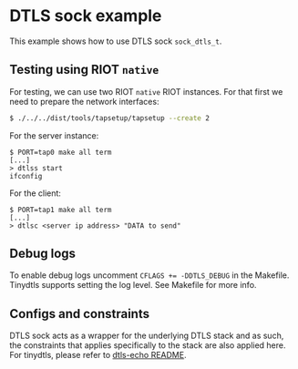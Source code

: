 # DTLS sock example

This example shows how to use DTLS sock `sock_dtls_t`.

## Testing using RIOT `native`

For testing, we can use two RIOT `native` RIOT instances. For that first we
need to prepare the network interfaces:

```bash
$ ./../../dist/tools/tapsetup/tapsetup --create 2
```

For the server instance:

```
$ PORT=tap0 make all term
[...]
> dtlss start
ifconfig
```

For the client:

```
$ PORT=tap1 make all term
[...]
> dtlsc <server ip address> "DATA to send"
```

## Debug logs

To enable debug logs uncomment `CFLAGS += -DDTLS_DEBUG` in the Makefile.
Tinydtls supports setting the log level. See Makefile for more info.

## Configs and constraints

DTLS sock acts as a wrapper for the underlying DTLS stack and as such, the
constraints that applies specifically to the stack are also applied here.
For tinydtls, please refer to [dtls-echo README][1].

[1]: https://github.com/RIOT-OS/RIOT/blob/master/examples/dtls-echo/README.md
